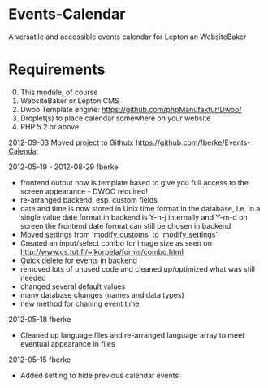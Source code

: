 Events-Calendar
===============

A versatile and accessible events calendar for Lepton an WebsiteBaker

Requirements
============

0. This module, of course
1. WebsiteBaker or Lepton CMS
2. Dwoo Template engine: https://github.com/phpManufaktur/Dwoo/
3. Droplet(s) to place calendar somewhere on your website
4. PHP 5.2 or above

2012-09-03
Moved project to Github: https://github.com/fberke/Events-Calendar

2012-05-19 - 2012-08-29 fberke
- frontend output now is template based to give you full access to the screen appearance - DWOO required!
- re-arranged backend, esp. custom fields
- date and time is now stored in Unix time format in the database, i.e. in a single value
  date format in backend is Y-n-j internally and Y-m-d on screen
  the frontend date format can still be chosen in backend
- Moved settings from 'modify_customs' to 'modify_settings'
- Created an input/select combo for image size as seen on http://www.cs.tut.fi/~jkorpela/forms/combo.html
- Quick delete for events in backend
- removed lots of unused code and cleaned up/optimized what was still needed
- changed several default values
- many database changes (names and data types)
- new method for chaning event time

2012-05-18 fberke
- Cleaned up language files and re-arranged language array to meet eventual appearance in files

2012-05-15 fberke
- Added setting to hide previous calendar events